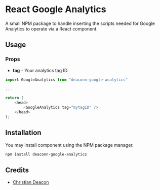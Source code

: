 # React Google Analytics
A small NPM package to handle inserting the scripts needed for Google Analytics to operate via a React component.

## Usage
### Props
* **tag** - Your analytics tag ID.

```ts
import GoogleAnalytics from "deaconn-google-analytics"

...

return (
    <head>
        <GoogleAnalytics tag="mytagID" />
    </head>
);

```

## Installation
You may install component using the NPM package manager.

```bash
npm install deaconn-google-analytics
```

## Credits
* [Christian Deacon](https://github.com/gamemann)